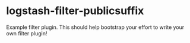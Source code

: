 # logstash-filter-publicsuffix
Example filter plugin. This should help bootstrap your effort to write your own filter plugin!
